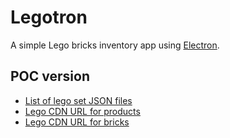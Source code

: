 # Legotron

A simple Lego bricks inventory app using [Electron](https://www.electronjs.org/).

## POC version

- [List of lego set JSON files](https://github.com/psyked/LEGO-Bricks-Data/blob/master/sets/requests/10002.json)
- [Lego CDN URL for products](https://www.lego.com/cdn/product-assets/product.img.pri/7207_prod.jpg)
- [Lego CDN URL for bricks](https://www.lego.com/cdn/product-assets/element.img.lod5photo.192x192/302301.jpg)
